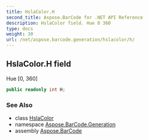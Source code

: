 ```yaml
---
title: HslaColor.H
second_title: Aspose.BarCode for .NET API Reference
description: HslaColor field. Hue 0 360
type: docs
weight: 30
url: /net/aspose.barcode.generation/hslacolor/h/
---
```

## HslaColor.H field

Hue [0, 360]

```csharp
public readonly int H;
```

### See Also

* class [HslaColor](../)
* namespace [Aspose.BarCode.Generation](../../hslacolor/)
* assembly [Aspose.BarCode](../../../)


